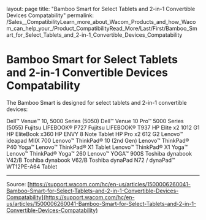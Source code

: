 layout: page
title: "Bamboo Smart for Select Tablets and 2-in-1 Convertible Devices Compatability"
permalink: /Sales__CompatibilityLearn_more_about_Wacom_Products_and_how_Wacom_can_help_your_/Product_CompatibilityRead_More/Last/First/Bamboo_Smart_for_Select_Tablets_and_2-in-1_Convertible_Devices_Compatability

# Bamboo Smart for Select Tablets and 2-in-1 Convertible Devices Compatability

The Bamboo Smart is designed for select tablets and 2-in-1 convertible devices:

Dell™ Venue™ 10, 5000 Series (5050)
Dell™ Venue 10 Pro™ 5000 Series (5055)
Fujitsu LIFEBOOK® P727
Fujitsu LIFEBOOK® T937
HP Elite x2 1012 G1
HP EliteBook x360
HP ENVY 8 Note Tablet
HP Pro x2 612 G2
Lenovo™ ideapad MIIX 700
Lenovo™ ThinkPad® 10 (2nd Gen)
Lenovo™ ThinkPad® P40 Yoga™
Lenovo™ ThinkPad® X1 Tablet
Lenovo™ ThinkPad® X1 Yoga™
Lenovo™ ThinkPad® Yoga™ 260
Lenovo™ YOGA™ 900S
Toshiba dynabook V42/B
Toshiba dynabook V62/B
Toshiba dynaPad N72 / dynaPad™ WT12PE-A64 Tablet

---
Source: [https://support.wacom.com/hc/en-us/articles/1500006260041-Bamboo-Smart-for-Select-Tablets-and-2-in-1-Convertible-Devices-Compatability](https://support.wacom.com/hc/en-us/articles/1500006260041-Bamboo-Smart-for-Select-Tablets-and-2-in-1-Convertible-Devices-Compatability)
